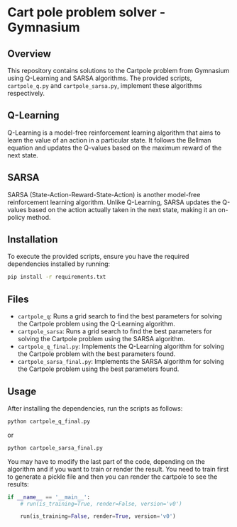 # Cart pole problem solver - Gymnasium

## Overview
This repository contains solutions to the Cartpole problem from Gymnasium using Q-Learning and
SARSA algorithms. The provided scripts, `cartpole_q.py` and `cartpole_sarsa.py`, implement these
algorithms respectively.

## Q-Learning
Q-Learning is a model-free reinforcement learning algorithm that aims to learn the value of an action
in a particular state. It follows the Bellman equation and updates the Q-values based on the
maximum reward of the next state.

## SARSA
SARSA (State-Action-Reward-State-Action) is another model-free reinforcement learning algorithm.
Unlike Q-Learning, SARSA updates the Q-values based on the action actually taken in the next
state, making it an on-policy method.

## Installation
To execute the provided scripts, ensure you have the required dependencies installed by running:
```bash
pip install -r requirements.txt
```

## Files
- `cartpole_q`: Runs a grid search to find the best parameters for solving the Cartpole problem using the Q-Learning algorithm.
- `cartpole_sarsa`: Runs a grid search to find the best parameters for solving the Cartpole problem using the SARSA algorithm.
- `cartpole_q_final.py`: Implements the Q-Learning algorithm for solving the Cartpole problem with the best parameters found.
- `cartpole_sarsa_final.py`: Implements the SARSA algorithm for solving the Cartpole problem using the best parameters found.

## Usage
After installing the dependencies, run the scripts as follows:
```bash
python cartpole_q_final.py
```
or
```bash
python cartpole_sarsa_final.py
```
You may have to modify the last part of the code, depending on the algorithm and if you want to train or render the result. You need to train first to generate a pickle file and then you can render the cartpole to see the results:
```python
if __name__ == '__main__':
    # run(is_training=True, render=False, version='v0')

    run(is_training=False, render=True, version='v0')
```